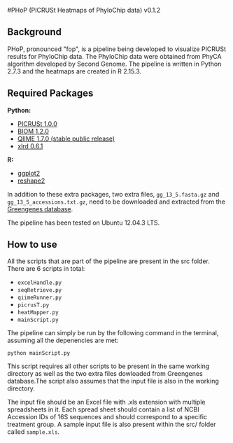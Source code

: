 #PHoP (PICRUSt Heatmaps of PhyloChip data) v0.1.2

Background
------

PHoP, pronounced "fop", is a pipeline being developed to visualize PICRUSt results for PhyloChip data. The PhyloChip data were obtained from PhyCA algorithm developed by Second Genome. The pipeline is written in Python 2.7.3 and the heatmaps are created in R 2.15.3.

Required Packages
------

**Python:**

- [PICRUSt 1.0.0](http://picrust.github.io/picrust/install.html#install)
- [BIOM 1.2.0](http://biom-format.org/)
- [QIIME 1.7.0 (stable public release)](https://github.com/qiime/qiime-deploy)
- [xlrd 0.6.1](https://pypi.python.org/pypi/xlrd/0.6.1)

**R:**

- [ggplot2](http://ggplot2.org/) 
- [reshape2](http://cran.r-project.org/web/packages/reshape2/index.html)

In addition to these extra packages, two extra files,  ```gg_13_5.fasta.gz``` and ```gg_13_5_accessions.txt.gz```, need to be downloaded and extracted from the [Greengenes database](http://greengenes.secondgenome.com/downloads/database/13_5).


The pipeline has been tested on Ubuntu 12.04.3 LTS.


How to use
------

All the scripts that are part of the pipeline are present in the src folder. There are 6 scripts in total:

- ```excelHandle.py```
- ```seqRetrieve.py```
- ```qiimeRunner.py```
- ```picrusT.py```
- ```heatMapper.py```
- ```mainScript.py```

The pipeline can simply be run by the following command in the terminal, assuming all the depenencies are met:

```python mainScript.py```

This script requires all other scripts to be present in the same working directory as well as the two extra files dowloaded from Greengenes database.The script also assumes that the input file is also in the working directory. 

The input file should be an Excel file with .xls extension with multiple spreadsheets in it. Each spread sheet should contain a list of NCBI Accession IDs of 16S sequences and should correspond to a specific treatment group. A sample input file is also present within the src/ folder called ```sample.xls```.
